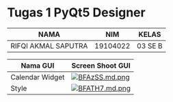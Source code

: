 # Tugas 1 PyQt5 Designer
| NAMA | NIM | KELAS
|--|--|--|
| RIFQI AKMAL SAPUTRA  | 19104022 | 03 SE B

| Nama GUI | Screen Shoot GUI 
|--|--|
| Calendar Widget | [![BFAzSS.md.png](https://iili.io/BFAzSS.md.png)](https://freeimage.host/i/BFAzSS)
| Style |  [![BFATH7.md.png](https://iili.io/BFATH7.md.png)](https://freeimage.host/i/BFATH7)


